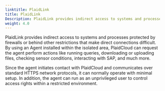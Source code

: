 ```yaml
---
linktitle: PlaidLink
title: PlaidLink
Description: PlaidLink provides indirect access to systems and processes protected by firewalls or behind other restrictions that make direct connections difficult. By using an Agent installed within the isolated area, PlaidCloud can request the agent perform actions like running queries, downloading or uploading files, checking sensor conditions, interacting with SAP, and much more.
weight: 4.0
---
```


PlaidLink provides indirect access to systems and processes protected by firewalls or behind other restrictions that make direct connections difficult.
By using an Agent installed within the isolated area, PlaidCloud can request the agent perform actions like running queries, downloading or uploading files, 
checking sensor conditions, interacting with SAP, and much more.

Since the agent initiates contact with PlaidCloud and communicates over standard HTTPS network protocols, it can normally operate with minimal setup.  In addition,
the agent can run as an unprivileged user to control access rights within a restricted environment.